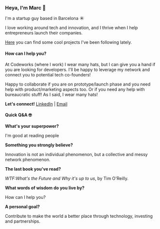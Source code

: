 ### Heya, I'm Marc 👋

I'm a startup guy based in Barcelona ☀️

I love working around tech and innovation, and I thrive when I help entrepreneurs launch their companies.

[Here](https://github.com/marcalsius?tab=stars) you can find some cool projects I've been following lately.

#### How can I help you? ####

At Codeworks (where I work) I wear many hats, but I can give you a hand if you are looking for developers. I'll be happy to leverage my network and connect you to potential tech co-founders! 

Happy to collaborate if you are on prototype/launch phase and you need help with product/marketing aspects too. Or if you need any help with bureaucratic stuff! As I said, I wear many hats!

**Let's connect!** [LinkedIn](https://www.linkedin.com/in/marc-alsius/) | [Email](mailto:alsius.marc@gmail.com)


#### Quick Q&A 🤓 ####

**What's your superpower?**

  I'm good at reading people

**Something you strongly believe?** 

  Innovation is not an individual phenomenon, but a collective and messy network phenomenon.

**The last book you've read?**

  *WTF:What's the Future and Why it's up to us*, by Tim O'Reilly.

**What words of wisdom do you live by?**

  How can I help you?
  
**A personal goal?**

Contribute to make the world a better place through technology, investing and partnerships.



